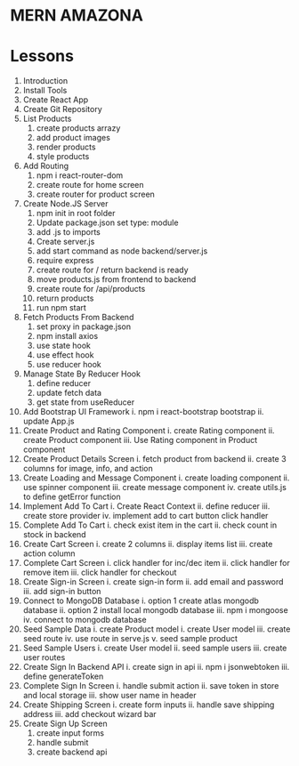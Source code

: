 # MERN AMAZONA

# Lessons

1. Introduction
2. Install Tools
3. Create React App
4. Create Git Repository
5. List Products
   1. create products arrazy
   2. add product images
   3. render products
   4. style products
6. Add Routing
   1. npm i react-router-dom
   2. create route for home screen
   3. create router for product screen
7. Create Node.JS Server
   1. npm init in root folder
   2. Update package.json set type: module
   3. add .js to imports
   4. Create server.js
   5. add start command as node backend/server.js
   6. require express
   7. create route for / return backend is ready
   8. move products.js from frontend to backend
   9. create route for /api/products
   10. return products
   11. run npm start
8. Fetch Products From Backend
   1. set proxy in package.json
   2. npm install axios
   3. use state hook
   4. use effect hook
   5. use reducer hook
9. Manage State By Reducer Hook
   1. define reducer
   2. update fetch data
   3. get state from useReducer
10. Add Bootstrap UI Framework
    i. npm i react-bootstrap bootstrap
    ii. update App.js
11. Create Product and Rating Component
    i. create Rating component
    ii. create Product component
    iii. Use Rating component in Product component
12. Create Product Details Screen
    i. fetch product from backend
    ii. create 3 columns for image, info, and action
13. Create Loading and Message Component
    i. create loading component
    ii. use spinner component
    iii. create message component
    iv. create utils.js to define getError function
14. Implement Add To Cart
    i. Create React Context
    ii. define reducer
    iii. create store provider
    iv. implement add to cart button click handler
15. Complete Add To Cart
    i. check exist item in the cart
    ii. check count in stock in backend
16. Create Cart Screen
    i. create 2 columns
    ii. display items list
    iii. create action column
17. Complete Cart Screen
    i. click handler for inc/dec item
    ii. click handler for remove item
    iii. click handler for checkout
18. Create Sign-in Screen
    i. create sign-in form
    ii. add email and password
    iii. add sign-in button
19. Connect to MongoDB Database
    i. option 1 create atlas mongodb database
    ii. option 2 install local mongodb database
    iii. npm i mongoose
    iv. connect to mongodb database
20. Seed Sample Data
    i. create Product model
    i. create User model
    iii. create seed route
    iv. use route in serve.js
    v. seed sample product
21. Seed Sample Users
    i. create User model
    ii. seed sample users
    iii. create user routes
22. Create Sign In Backend API
    i. create sign in api
    ii. npm i jsonwebtoken
    iii. define generateToken
23. Complete Sign In Screen
    i. handle submit action
    ii. save token in store and local storage
    iii. show user name in header
24. Create Shipping Screen
    i. create form inputs
    ii. handle save shipping address
    iii. add checkout wizard bar
25. Create Sign Up Screen
    1. create input forms
    2. handle submit
    3. create backend api

